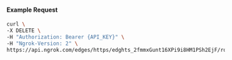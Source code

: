 <!-- Code generated for API Clients. DO NOT EDIT. -->

#### Example Request

```bash
curl \
-X DELETE \
-H "Authorization: Bearer {API_KEY}" \
-H "Ngrok-Version: 2" \
https://api.ngrok.com/edges/https/edghts_2fmmxGunt16XPi9i8HM1PSh2EjF/routes/edghtsrt_2fmmxCSxW9BVu4mGD7QTjzZYs5V/oauth
```
